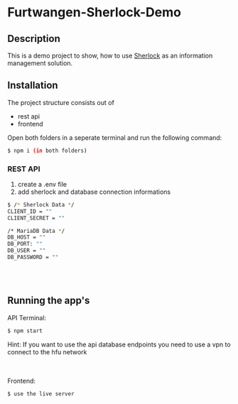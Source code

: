 # Furtwangen-Sherlock-Demo

## Description
This is a demo project to show, how to use [Sherlock](https://www.fischer-information.com/produkte-und-leistungen/sherlock.html)
as an information management solution.


## Installation

The project structure consists out of 
- rest api
- frontend

Open both folders in a seperate terminal and run the following command:
```bash
$ npm i (in both folders)
``` 

### REST API

1. create a .env file
2. add sherlock and database connection informations
```bash
$ /* Sherlock Data */
CLIENT_ID = ""
CLIENT_SECRET = ""

/* MariaDB Data */
DB_HOST = ""
DB_PORT: ""
DB_USER = ""
DB_PASSWORD = ""
``` 
<br></br>


## Running the app's

API Terminal:
```bash
$ npm start
``` 
Hint: If you want to use the api database endpoints you need to use a vpn to connect to the hfu network

<br></br>
Frontend:
```bash
$ use the live server
``` 
